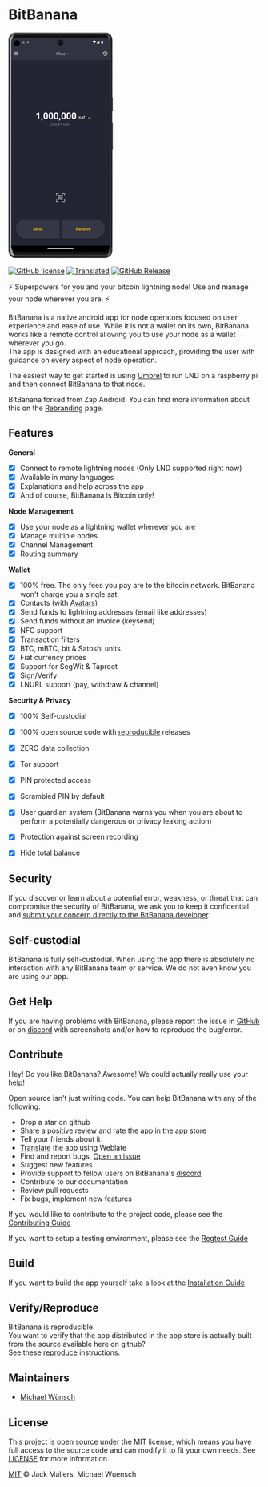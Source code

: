 # BitBanana

![Screenshot of BitBanana app](docs/screenshot.png)

[![GitHub license](https://img.shields.io/badge/License-MIT-yellow.svg)](LICENSE)
[![Translated](https://hosted.weblate.org/widgets/bitbanana/-/svg-badge.svg)](https://hosted.weblate.org/engage/bitbanana/)
[![GitHub Release](https://badgen.net/github/release/michaelWuensch/BitBanana/?color=yellow)](https://github.com/michaelWuensch/BitBanana/releases/latest)

⚡️ Superpowers for you and your bitcoin lightning node! Use and manage your node wherever you are. ⚡️

BitBanana is a native android app for node operators focused on user experience and ease of use.
While it is not a wallet on its own, BitBanana works like a remote control allowing you to use your node as a wallet wherever you go.  
The app is designed with an educational approach, providing the user with guidance on every aspect of node operation.

The easiest way to get started is using [Umbrel](https://getumbrel.com/) to run LND on a raspberry pi and then connect BitBanana to that node.

BitBanana forked from Zap Android. You can find more information about this on the [Rebranding](docs/REBRANDING.md) page.

## Features
**General**
- [x] Connect to remote lightning nodes (Only LND supported right now)
- [x] Available in many languages
- [x] Explanations and help across the app
- [x] And of course, BitBanana is Bitcoin only!

**Node Management**

- [x] Use your node as a lightning wallet wherever you are
- [x] Manage multiple nodes
- [x] Channel Management
- [x] Routing summary

**Wallet**
- [x] 100% free. The only fees you pay are to the bitcoin network. BitBanana won't charge you a single sat.
- [x] Contacts (with [Avatars](https://github.com/michaelWuensch/avathor-rfc#avathor))
- [x] Send funds to lightning addresses (email like addresses)
- [x] Send funds without an invoice (keysend)
- [x] NFC support
- [x] Transaction filters
- [x] BTC, mBTC, bit & Satoshi units
- [x] Fiat currency prices
- [x] Support for SegWit & Taproot
- [x] Sign/Verify
- [x] LNURL support (pay, withdraw & channel)

**Security & Privacy**
- [x] 100% Self-custodial
- [x] 100% open source code with [reproducible](docs/REPRODUCE.md) releases
- [x] ZERO data collection
- [x] Tor support
- [x] PIN protected access
- [x] Scrambled PIN by default
- [x] User guardian system (BitBanana warns you when you are about to perform a potentially dangerous or privacy leaking action)
- [x] Protection against screen recording
- [x] Hide total balance


## Security

If you discover or learn about a potential error, weakness, or threat that can compromise the security of BitBanana, we ask you to keep it confidential and [submit your concern directly to the BitBanana developer](mailto:bitbananasecurity@proton.me?subject=[GitHub]%20BitBanana%20Security).

## Self-custodial

BitBanana is fully self-custodial. When using the app there is absolutely no interaction with any BitBanana team or service. We do not even know you are using our app.

## Get Help

If you are having problems with BitBanana, please report the issue in [GitHub][issues] or on [discord][discord] with screenshots and/or how to reproduce the bug/error.



## Contribute

Hey! Do you like BitBanana? Awesome! We could actually really use your help!

Open source isn't just writing code. You can help BitBanana with any of the following:

- Drop a star on github
- Share a positive review and rate the app in the app store
- Tell your friends about it
- [Translate](docs/TRANSLATING.md) the app using Weblate
- Find and report bugs, [Open an issue][issues]
- Suggest new features
- Provide support to fellow users on BitBanana's [discord][discord]
- Contribute to our documentation
- Review pull requests
- Fix bugs, implement new features

If you would like to contribute to the project code, please see the [Contributing Guide](docs/CONTRIBUTING.md)

If you want to setup a testing environment, please see the [Regtest Guide](docs/REGTEST.md)

## Build

If you want to build the app yourself take a look at the [Installation Guide](docs/INSTALL.md)

## Verify/Reproduce

BitBanana is reproducible.  
You want to verify that the app distributed in the app store is actually built from the source available here on github?  
See these [reproduce](docs/REPRODUCE.md) instructions.


## Maintainers
- [Michael Wünsch](https://github.com/michaelWuensch)

## License

This project is open source under the MIT license, which means you have full access to the source code and can modify it to fit your own needs. See [LICENSE](LICENSE) for more information.

[MIT](LICENSE) © Jack Mallers, Michael Wuensch

[issues]: https://github.com/michaelWuensch/BitBanana/issues
[discord]: https://discord.gg/Xg85BuTc9A